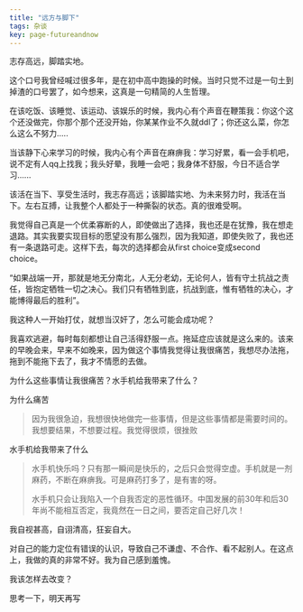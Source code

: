 ```yaml
---
title: "远方与脚下"
tags: 杂谈
key: page-futureandnow
---
```




志存高远，脚踏实地。

这个口号我曾经喊过很多年，是在初中高中跑操的时候。当时只觉不过是一句土到掉渣的口号罢了，如今想来，这真是一句精简的人生哲理。

在该吃饭、该睡觉、该运动、该娱乐的时候，我内心有个声音在鞭策我：你这个这个还没做完，你那个那个还没开始，你某某作业不久就ddl了；你还这么菜，你怎么这么不努力.....

当该静下心来学习的时候，我内心有个声音在麻痹我：学习好累，看一会手机吧，说不定有人qq上找我；我头好晕，我睡一会吧；我身体不舒服，今日不适合学习......

该活在当下、享受生活时，我志存高远；该脚踏实地、为未来努力时，我活在当下。左右互搏，让我整个人都处于一种撕裂的状态。真的很难受啊。



我觉得自己真是一个优柔寡断的人，即使做出了选择，我也还是在犹豫，我在想走退路。其实我要实现目标的愿望没有那么强烈，因为我知道，即使失败了，我也还有一条退路可走。这样下去，每次的选择都会从first choice变成second choice。

“如果战端一开，那就是地无分南北，人无分老幼，无论何人，皆有守土抗战之责任，皆抱定牺牲一切之决心。我们只有牺牲到底，抗战到底，惟有牺牲的决心，才能博得最后的胜利”。

我这种人一开始打仗，就想当汉奸了，怎么可能会成功呢？



我喜欢逃避，每时每刻都想让自己活得舒服一点。拖延症应该就是这么来的。该来的早晚会来，早来不如晚来，因为做这个事情我觉得让我很痛苦，我想尽办法拖，拖到不能拖下去了，我才不情愿的去做。

为什么这些事情让我很痛苦？水手机给我带来了什么？

为什么痛苦

> 因为我很急迫，我想很快地做完一些事情，但是这些事情都是需要时间的。我想要结果，不想要过程。我觉得很烦，很挫败

水手机给我带来了什么

> 水手机快乐吗？只有那一瞬间是快乐的，之后只会觉得空虚。手机就是一剂麻药，不断在麻痹我。可是麻药打多了，是有害的呀。
>
> 水手机只会让我陷入一个自我否定的恶性循环。中国发展的前30年和后30年尚不能相互否定，我竟然在一日之间，要否定自己好几次！



我自视甚高，自诩清高，狂妄自大。

对自己的能力定位有错误的认识，导致自己不谦虚、不合作、看不起别人。在这点上，我做的真的非常不好。我为自己感到羞愧。



我该怎样去改变？

思考一下，明天再写







